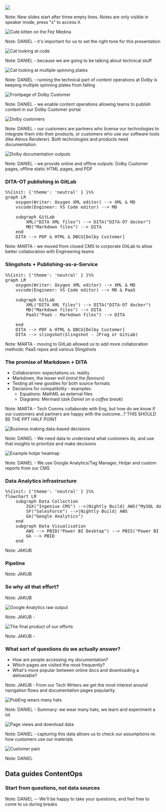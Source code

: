 ![](assets/title.svg)

Note:
New slides start after three empty lines.
Notes are only visible in speaker mode, press "s" to access it. 




<img src="assets/kitty.png" alt="Cute kitten on the Fez Medina" style="max-height: 60vh">

Note:
DANIEL - it's important for us to set the right tone for this presentation 




<img src="assets/cat-terminal.png" alt="Cat looking at code" style="max-height: 60vh">

Note:
DANIEL - because we are going to be talking about technical stuff




<img src="assets/cat-plate-spinning.png" alt="Cat looking at multiple spinning plates" style="max-height: 60vh">

Note:
DANIEL - running the technical part of content operations at Dolby is keeping multiple spinning plates from falling




<img src="assets/DBCU.png" alt="Frontpage of Dolby Customer" style="max-height: 60vh">

Note:
DANIEL - we enable content operations allowing teams to publish content in our Dolby Customer portal




<img src="assets/customers.png" alt="Dolby customers" style="max-height: 60vh">

Note:
DANIEL - our customers are partners who license our technologies to integrate them into their products, or customers who use our software tools (like Atmos Renderer). Both technologies and products need documentation.




<img src="assets/outputs.png" alt="Dolby documentation outputs" style="max-height: 60vh">

Note:
DANIEL - we provide online and offline outputs: Dolby Customer pages, offline static HTML pages, and PDF




### DITA-OT publishing in GitLab

<pre class="mermaid">
%%{init: {'theme': 'neutral' } }%%
graph LR
    oxygen(Writer: Oxygen XML editor) --> XML & MD
    vscode(Engineer: VS Code editor) --> MD

    subgraph GitLab
        XML("DITA XML files") --> DITA("DITA-OT docker")
        MD("Markdown files") --> DITA
    end
    DITA --> PDF & HTML & DBCU[Dolby Customer]
</pre>

Note:
MARTA - we moved from closed CMS to corporate GitLab to allow better collaboration with Engineering teams




### Slingshots + Publishing-as-a-Service

<pre class="mermaid">
%%{init: {'theme': 'neutral' } }%%
graph LR
    oxygen(Writer: Oxygen XML editor) --> XML & MD
    vscode(Engineer: VS Code editor) --> MD & PaaS

    subgraph GitLab
        XML("DITA XML files") --> DITA("DITA-OT docker")
        MD("Markdown files") --> DITA
        PaaS("PaaS - Markdown files") --> DITA

    end
    DITA --> PDF & HTML & DBCU[Dolby Customer]
    DITA --> slingshot(Slingshot - JFrog or GitLab)
</pre>

Note:
MARTA - moving to GitLab allowed us to add more collaboration methods: PaaS repos and various Slingshots




### The promise of Markdown + DITA

* Collaborarion: expectations vs. reality
* Markdown, the lesser evil (*mind the flavours*)
* Testing all new goodies for both source formats
* Decisions for compatibility - examples: 
    * Equations: MathML as external files
    * Diagrams: Mermaid (*ask Daniel on a coffee break*)

Note:
MARTA - Tech Comms collaborate with Eng, but how do we know if our customers and partners are happy with the outcome...?
THIS SHOULD BE THE PPT HALF POINT




<img src="assets/business-data.png" alt="Business making data-based decisions" style="max-height: 60vh">

Note:
DANIEL - We need data to understand what customers do, and use that insights to prioritize and make decisions




<img src="assets/hotjar-heatmap.png" alt="Example hotjar heatmap" style="max-height: 60vh">

Note:
DANIEL - We use Google Analytics/Tag Manager, Hotjar and custom reports from our CMS




### Data Analytics infrastructure

<pre class="mermaid">
%%{init: {'theme': 'neutral' } }%%
flowchart LR
    subgraph Data Collection
        IGX("Ingeniux CMS") -->|Nightly Build| AWS("MySQL database")
        SF("SalesForce") -->|Nightly Build| AWS
        GA("Google Analytics")
    end
    subgraph Data Visualisation
        AWS --> PBID("Power BI Desktop") --> PBIS("Power BI Service")
        GA --> PBID
    end
</pre>

Note:
JAKUB




### Pipeline

Note:
JAKUB




### So why all that effort?

Note:
JAKUB




<img src="assets/raw_data.png" alt="Google Analytics raw output" style="max-height: 60vh">

Note:
JAKUB - 




<img src="assets/report_screenshot.png" alt="The final product of our efforts" style="max-height: 60vh">

Note:
JAKUB -




### What sort of questions do we actually answer?

* How are people accessing my documentation?
* Which pages are visited the most frequently?
* What's more popular between online docs and downloading a deliverable?

Note:
JAKUB - From our Tech Writers we get the most interest around navigation flows and documentation pages popularity.




<img src="assets/cat-hats.png" alt="PubEng wears many hats" style="max-height: 60vh">

Note:
DANIEL - Summary: we wear many hats, we learn and experiment a lot




<img src="assets/data.png" alt="Page views and download data" style="max-height: 60vh">

Note:
DANIEL - capturing this data allows us to check our assumptions re: how customers use our materials




<img src="assets/customer-pain.png" alt="Customer pain" style="max-height: 60vh">

Note:
DANIEL




## Data guides ContentOps <!-- .element: class="fragment" -->

### Start from questions, not data sources <!-- .element: class="fragment" -->

Note:
DANIEL -- We'll be happy to take your questions, and feel free to come to us during breaks